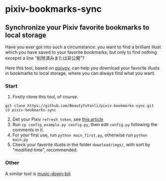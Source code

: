 # pixiv-bookmarks-sync
## Synchronize your Pixiv favorite bookmarks to local storage

Have you ever got into such a circumstance: you want to find a brilliant illust which you have saved to your favorite bookmarks, but only to find nothing excepet a line "削除済みまたは非公開"?

Here this tool, based on [pixivpy](https://github.com/upbit/pixivpy), can help you download your favorite illusts in bookmarks to local storage, where you can always find what you want.

### Start

1. Firstly clone this tool, of course.
```
git clone https://github.com/BeautyYuYanli/pixiv-bookmarks-sync.git
cd pixiv-bookmarks-sync
```
2. Get your Pixiv `refresh_token`, see [this article](https://github.com/upbit/pixivpy)
3. Run `cp config_example.py config.py`, then edit `config.py` following the comments in it.
4. For your first use, run `python main_first.py`, otherwise run `python main.py`
5. Check your favorite illusts in the folder `download/imgs/`, with sort by "modified time", recommended.

### Other

A similar tool is [music-down-bili](https://github.com/BeautyYuYanli/music-down-bili)